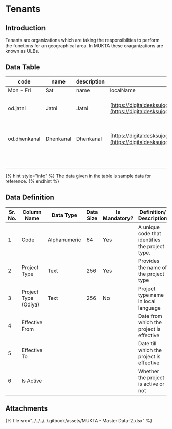 # Tenants

## Introduction

Tenants are organizations which are taking the responsibilties to perform the functions for an geographical area. In MUKTA these oraganizations are known as ULBs.&#x20;

## Data Table

| code         | name      | description | logoId                                                                                                                                                       | imageId      | domainUrl                                                   | type       | twitterUrl | facebookUrl | emailId                      | OfficeTimings     | pincode            | city   | address   | contactNumber | helpLineNumber    |                   |                    |              |            |            |   |   |    |           |   |                                            |                                                    |              |                        |               |               |
| ------------ | --------- | ----------- | ------------------------------------------------------------------------------------------------------------------------------------------------------------ | ------------ | ----------------------------------------------------------- | ---------- | ---------- | ----------- | ---------------------------- | ----------------- | ------------------ | ------ | --------- | ------------- | ----------------- | ----------------- | ------------------ | ------------ | ---------- | ---------- | - | - | -- | --------- | - | ------------------------------------------ | -------------------------------------------------- | ------------ | ---------------------- | ------------- | ------------- |
| Mon - Fri    | Sat       | name        | localName                                                                                                                                                    | districtCode | districtName                                                | regionName | ulbGrade   | longitude   | latitude                     | shapeFileLocation | captcha            | code   | ddrName   | ddrcode       | wsBillHeaderLine1 | wsBillHeaderLine2 | districtTenantCode |              |            |            |   |   |    |           |   |                                            |                                                    |              |                        |               |               |
| od.jatni     | Jatni     | Jatni       | [https://digitaldesksujog051120.blob.core.windows.net/assets/Logos/odlogo.png](https://digitaldesksujog051120.blob.core.windows.net/assets/Logos/odlogo.png) |              | [https://sujog.odisha.gov.in](https://sujog.odisha.gov.in/) | CITY       |            |             | helpdesk.sujog@odisha.gov.in | 9.00 AM - 6.00 PM | 9.00 AM - 12.00 PM | 752050 | Jatni     |               | KH                | Khordha           | WATCO-II           | Municipality | 85.7058693 | 20.1703784 |   |   | JA | Khordha   |   | WATCO,OFFICE OF THE DEPUTY HEAD COMMERCIAL | COMMERCIAL WING, SATYA NAGAR, BBSR-751007          | od.jatni     | Jatni Municipality     | 1800 121 6833 | 1800 121 6833 |
| od.dhenkanal | Dhenkanal | Dhenkanal   | [https://digitaldesksujog051120.blob.core.windows.net/assets/Logos/odlogo.png](https://digitaldesksujog051120.blob.core.windows.net/assets/Logos/odlogo.png) |              | [https://sujog.odisha.gov.in](https://sujog.odisha.gov.in/) | CITY       |            |             | helpdesk.sujog@odisha.gov.in | 9.00 AM - 6.00 PM | 9.00 AM - 12.00 PM | 759001 | Dhenkanal |               | DK                | Dhenkanal         | Angul              | Municipality | 85.5972218 | 20.6503455 |   |   | DL | Dhenkanal |   | OFFICE OF THE AE/JE                        | PUBLIC HEALTH ENGINEERING ORGANIZATION : Dhenkanal | od.dhenkanal | Dhenkanal Municipality | 1800 121 6833 | 1800 121 6833 |
|              |           |             |                                                                                                                                                              |              |                                                             |            |            |             |                              |                   |                    |        |           |               |                   |                   |                    |              |            |            |   |   |    |           |   |                                            |                                                    |              |                        |               |               |
|              |           |             |                                                                                                                                                              |              |                                                             |            |            |             |                              |                   |                    |        |           |               |                   |                   |                    |              |            |            |   |   |    |           |   |                                            |                                                    |              |                        |               |               |
|              |           |             |                                                                                                                                                              |              |                                                             |            |            |             |                              |                   |                    |        |           |               |                   |                   |                    |              |            |            |   |   |    |           |   |                                            |                                                    |              |                        |               |               |
|              |           |             |                                                                                                                                                              |              |                                                             |            |            |             |                              |                   |                    |        |           |               |                   |                   |                    |              |            |            |   |   |    |           |   |                                            |                                                    |              |                        |               |               |
|              |           |             |                                                                                                                                                              |              |                                                             |            |            |             |                              |                   |                    |        |           |               |                   |                   |                    |              |            |            |   |   |    |           |   |                                            |                                                    |              |                        |               |               |
|              |           |             |                                                                                                                                                              |              |                                                             |            |            |             |                              |                   |                    |        |           |               |                   |                   |                    |              |            |            |   |   |    |           |   |                                            |                                                    |              |                        |               |               |

{% hint style="info" %}
The data given in the table is sample data for reference.
{% endhint %}

## Data Definition

<table><thead><tr><th width="97">Sr. No.</th><th>Column Name</th><th>Data Type</th><th>Data Size</th><th>Is Mandatory?</th><th>Definition/ Description</th></tr></thead><tbody><tr><td>1</td><td>Code</td><td>Alphanumeric</td><td>64</td><td>Yes</td><td>A unique code that identifies the project type.</td></tr><tr><td>2</td><td>Project Type</td><td>Text</td><td>256</td><td>Yes</td><td>Provides the name of the project type </td></tr><tr><td>3</td><td>Project Type (Odiya)</td><td>Text</td><td>256</td><td>No</td><td>Project type name in local language</td></tr><tr><td>4</td><td>Effective From</td><td></td><td></td><td></td><td>Date from which the project is effective</td></tr><tr><td>5</td><td>Effective To</td><td></td><td></td><td></td><td>Date till which the project is effective</td></tr><tr><td>6</td><td>Is Active</td><td></td><td></td><td></td><td>Whether the project is active or not</td></tr></tbody></table>

## Attachments

{% file src="../../../../.gitbook/assets/MUKTA - Master Data-2.xlsx" %}
